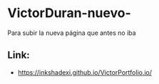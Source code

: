 # VictorDuran-nuevo-
Para subir la nueva página que antes no iba
## Link:
- https://inkshadexi.github.io/VictorPortfolio.io/
